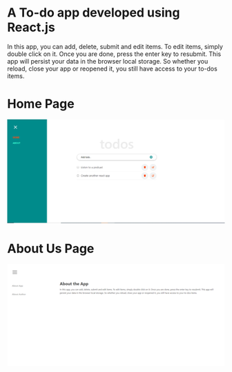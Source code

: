 # A To-do app developed using React.js

In this app, you can add, delete, submit and edit items. To edit items,
simply double click on it. Once you are done, press the enter key 
to resubmit. This app will persist your data in the browser local 
storage. So whether you reload, close your app or reopened it,
you still have access to your to-dos items.


# Home Page
![ScreenShot](./public/screenShot.PNG)
 
 
# About Us Page

![ScreenShot](./public/screenShot.AboutUs.PNG)

